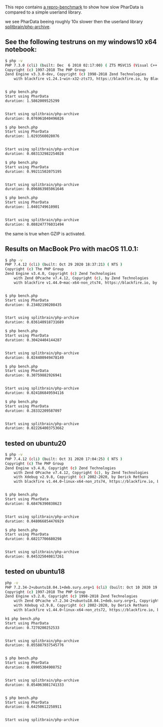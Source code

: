 This repo contains [a repro-benchmark](https://github.com/staabm/php-phardata-benchmark/blob/master/bench.php) to show how slow PharData is compared to a simple userland library.

we see PharData beeing roughly 10x slower then the userland library [splitbrain/php-archive](https://github.com/splitbrain/php-archive).

## See the following testruns on my windows10 x64 notebook:

```bash
$ php -v
PHP 7.3.0 (cli) (built: Dec  6 2018 02:17:00) ( ZTS MSVC15 (Visual C++ 2017) x86 )
Copyright (c) 1997-2018 The PHP Group
Zend Engine v3.3.0-dev, Copyright (c) 1998-2018 Zend Technologies
    with blackfire v1.24.1~win-x32-zts73, https://blackfire.io, by Blackfire


$ php bench.php
Start using PharData
duration: 1.5862009525299


Start using splitbrain/php-archive
duration: 0.076961040496826

$ php bench.php
Start using PharData
duration: 1.0293560028076


Start using splitbrain/php-archive
duration: 0.083132982254028

$ php bench.php
Start using PharData
duration: 0.99211502075195


Start using splitbrain/php-archive
duration: 0.096863985061646

$ php bench.php
Start using PharData
duration: 1.0401749610901


Start using splitbrain/php-archive
duration: 0.088247776031494
```

the same is true when GZIP is activated.

## Results on MacBook Pro with macOS 11.0.1:

```bash
$ php -v
PHP 7.4.12 (cli) (built: Oct 29 2020 18:37:21) ( NTS )
Copyright (c) The PHP Group
Zend Engine v3.4.0, Copyright (c) Zend Technologies
    with Zend OPcache v7.4.12, Copyright (c), by Zend Technologies
    with blackfire v1.44.0~mac-x64-non_zts74, https://blackfire.io, by Blackfire


$ php bench.php
Start using PharData
duration: 0.23402190208435


Start using splitbrain/php-archive
duration: 0.036140918731689

$ php bench.php
Start using PharData
duration: 0.30424404144287


Start using splitbrain/php-archive
duration: 0.024400949478149

$ php bench.php
Start using PharData
duration: 0.30759882926941


Start using splitbrain/php-archive
duration: 0.024186849594116

$ php bench.php
Start using PharData
duration: 0.28332209587097


Start using splitbrain/php-archive
duration: 0.022264003753662
```

## tested on ubuntu20

```bash
$ php -v
PHP 7.4.12 (cli) (built: Oct 31 2020 17:04:25) ( NTS )
Copyright (c) The PHP Group
Zend Engine v3.4.0, Copyright (c) Zend Technologies
    with Zend OPcache v7.4.12, Copyright (c), by Zend Technologies
    with Xdebug v2.9.8, Copyright (c) 2002-2020, by Derick Rethans
    with blackfire v1.44.0~linux-x64-non_zts74, https://blackfire.io, by Blackfire


$ php bench.php
Start using PharData
duration: 0.68476390838623


Start using splitbrain/php-archive
duration: 0.048066854476929

$ php bench.php
Start using PharData
duration: 0.68217706680298


Start using splitbrain/php-archive
duration: 0.045325040817261

```

## tested on ubuntu18

```bash
php -v
PHP 7.2.34-2+ubuntu18.04.1+deb.sury.org+1 (cli) (built: Oct 10 2020 19:44:20) ( NTS )
Copyright (c) 1997-2018 The PHP Group
Zend Engine v3.2.0, Copyright (c) 1998-2018 Zend Technologies
    with Zend OPcache v7.2.34-2+ubuntu18.04.1+deb.sury.org+1, Copyright (c) 1999-2018, by Zend Technologies
    with Xdebug v2.9.8, Copyright (c) 2002-2020, by Derick Rethans
    with blackfire v1.44.0~linux-x64-non_zts72, https://blackfire.io, by Blackfire

k$ php bench.php
Start using PharData
duration: 0.7270200252533


Start using splitbrain/php-archive
duration: 0.055887937545776


$ php bench.php
Start using PharData
duration: 0.69905304908752


Start using splitbrain/php-archive
duration: 0.054063081741333


$ php bench.php
Start using PharData
duration: 0.64250612258911


Start using splitbrain/php-archive
```
